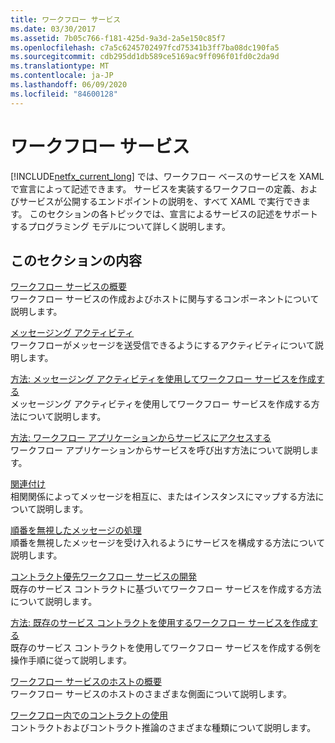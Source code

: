 ```yaml
---
title: ワークフロー サービス
ms.date: 03/30/2017
ms.assetid: 7b05c766-f181-425d-9a3d-2a5e150c85f7
ms.openlocfilehash: c7a5c6245702497fcd75341b3ff7ba08dc190fa5
ms.sourcegitcommit: cdb295dd1db589ce5169ac9ff096f01fd0c2da9d
ms.translationtype: MT
ms.contentlocale: ja-JP
ms.lasthandoff: 06/09/2020
ms.locfileid: "84600128"
---
```

# <a name="workflow-services"></a>ワークフロー サービス
[!INCLUDE[netfx_current_long](../../../../includes/netfx-current-long-md.md)] では、ワークフロー ベースのサービスを XAML で宣言によって記述できます。 サービスを実装するワークフローの定義、およびサービスが公開するエンドポイントの説明を、すべて XAML で実行できます。 このセクションの各トピックでは、宣言によるサービスの記述をサポートするプログラミング モデルについて詳しく説明します。  
  
## <a name="in-this-section"></a>このセクションの内容  
 [ワークフロー サービスの概要](workflow-services-overview.md)  
 ワークフロー サービスの作成およびホストに関与するコンポーネントについて説明します。  
  
 [メッセージング アクティビティ](messaging-activities.md)  
 ワークフローがメッセージを送受信できるようにするアクティビティについて説明します。  
  
 [方法: メッセージング アクティビティを使用してワークフロー サービスを作成する](how-to-create-a-workflow-service-with-messaging-activities.md)  
 メッセージング アクティビティを使用してワークフロー サービスを作成する方法について説明します。  
  
 [方法: ワークフロー アプリケーションからサービスにアクセスする](how-to-access-a-service-from-a-workflow-application.md)  
 ワークフロー アプリケーションからサービスを呼び出す方法について説明します。  
  
 [関連付け](correlation.md)  
 相関関係によってメッセージを相互に、またはインスタンスにマップする方法について説明します。  
  
 [順番を無視したメッセージの処理](out-of-order-message-processing.md)  
 順番を無視したメッセージを受け入れるようにサービスを構成する方法について説明します。  
  
 [コントラクト優先ワークフロー サービスの開発](../../windows-workflow-foundation/contract-first-workflow-service-development.md)  
 既存のサービス コントラクトに基づいてワークフロー サービスを作成する方法について説明します。  
  
 [方法: 既存のサービス コントラクトを使用するワークフロー サービスを作成する](../../windows-workflow-foundation/how-to-create-a-workflow-service-that-consumes-an-existing-service-contract.md)  
 既存のサービス コントラクトを使用してワークフロー サービスを作成する例を操作手順に従って説明します。  
  
 [ワークフロー サービスのホストの概要](hosting-workflow-services-overview.md)  
 ワークフロー サービスのホストのさまざまな側面について説明します。  
  
 [ワークフロー内でのコントラクトの使用](using-contracts-in-workflow.md)  
 コントラクトおよびコントラクト推論のさまざまな種類について説明します。
